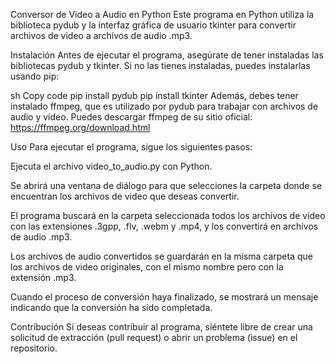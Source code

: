 Conversor de Video a Audio en Python
Este programa en Python utiliza la biblioteca pydub y la interfaz gráfica de usuario tkinter para convertir archivos de video a archivos de audio .mp3.

Instalación
Antes de ejecutar el programa, asegúrate de tener instaladas las bibliotecas pydub y tkinter. Si no las tienes instaladas, puedes instalarlas usando pip:

sh
Copy code
pip install pydub
pip install tkinter
Además, debes tener instalado ffmpeg, que es utilizado por pydub para trabajar con archivos de audio y video. Puedes descargar ffmpeg de su sitio oficial: https://ffmpeg.org/download.html

Uso
Para ejecutar el programa, sigue los siguientes pasos:

Ejecuta el archivo video_to_audio.py con Python.

Se abrirá una ventana de diálogo para que selecciones la carpeta donde se encuentran los archivos de video que deseas convertir.

El programa buscará en la carpeta seleccionada todos los archivos de video con las extensiones .3gpp, .flv, .webm y .mp4, y los convertirá en archivos de audio .mp3.

Los archivos de audio convertidos se guardarán en la misma carpeta que los archivos de video originales, con el mismo nombre pero con la extensión .mp3.

Cuando el proceso de conversión haya finalizado, se mostrará un mensaje indicando que la conversión ha sido completada.

Contribución
Si deseas contribuir al programa, siéntete libre de crear una solicitud de extracción (pull request) o abrir un problema (issue) en el repositorio.
